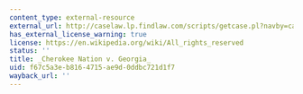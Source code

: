 ```yaml
---
content_type: external-resource
external_url: http://caselaw.lp.findlaw.com/scripts/getcase.pl?navby=case&court=us&vol=30&page=1
has_external_license_warning: true
license: https://en.wikipedia.org/wiki/All_rights_reserved
status: ''
title: _Cherokee Nation v. Georgia_
uid: f67c5a3e-b816-4715-ae9d-0ddbc721d1f7
wayback_url: ''
---
```


